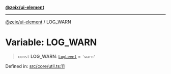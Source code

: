 [**@zeix/ui-element**](../README.md)

***

[@zeix/ui-element](../globals.md) / LOG\_WARN

# Variable: LOG\_WARN

> `const` **LOG\_WARN**: [`LogLevel`](../type-aliases/LogLevel.md) = `'warn'`

Defined in: [src/core/util.ts:11](https://github.com/zeixcom/ui-element/blob/8a5f554f7f150bc30f3cc67f612a4c3067704cb6/src/core/util.ts#L11)

